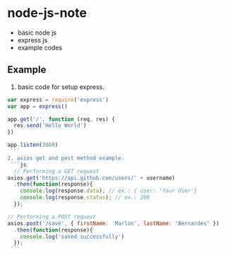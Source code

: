 # node-js-note
 * basic node js
 * express js
 * example codes

## Example ##
1. basic code for setup express.
  ```js
  var express = require('express')
  var app = express()

  app.get('/', function (req, res) {
    res.send('Hello World')
  })

  app.listen(3000)
  ```
2. axios get and post method example.
  ```js
    // Performing a GET request
  axios.get('https://api.github.com/users/' + username)
    .then(function(response){
      console.log(response.data); // ex.: { user: 'Your User'}
      console.log(response.status); // ex.: 200
    });  

  // Performing a POST request
  axios.post('/save', { firstName: 'Marlon', lastName: 'Bernardes' })
    .then(function(response){
      console.log('saved successfully')
    });  
  ```
